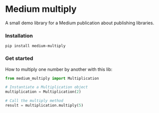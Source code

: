 # Medium multiply
A small demo library for a Medium publication about publishing libraries.

### Installation
```
pip install medium-multiply
```

### Get started
How to multiply one number by another with this lib:

```Python
from medium_multiply import Multiplication

# Instantiate a Multiplication object
multiplication = Multiplication(2)

# Call the multiply method
result = multiplication.multiply(5)
```
